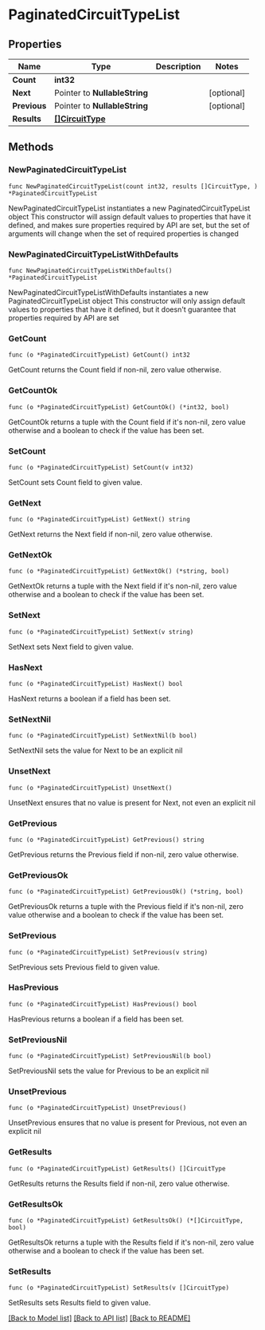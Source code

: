 # PaginatedCircuitTypeList

## Properties

Name | Type | Description | Notes
------------ | ------------- | ------------- | -------------
**Count** | **int32** |  | 
**Next** | Pointer to **NullableString** |  | [optional] 
**Previous** | Pointer to **NullableString** |  | [optional] 
**Results** | [**[]CircuitType**](CircuitType.md) |  | 

## Methods

### NewPaginatedCircuitTypeList

`func NewPaginatedCircuitTypeList(count int32, results []CircuitType, ) *PaginatedCircuitTypeList`

NewPaginatedCircuitTypeList instantiates a new PaginatedCircuitTypeList object
This constructor will assign default values to properties that have it defined,
and makes sure properties required by API are set, but the set of arguments
will change when the set of required properties is changed

### NewPaginatedCircuitTypeListWithDefaults

`func NewPaginatedCircuitTypeListWithDefaults() *PaginatedCircuitTypeList`

NewPaginatedCircuitTypeListWithDefaults instantiates a new PaginatedCircuitTypeList object
This constructor will only assign default values to properties that have it defined,
but it doesn't guarantee that properties required by API are set

### GetCount

`func (o *PaginatedCircuitTypeList) GetCount() int32`

GetCount returns the Count field if non-nil, zero value otherwise.

### GetCountOk

`func (o *PaginatedCircuitTypeList) GetCountOk() (*int32, bool)`

GetCountOk returns a tuple with the Count field if it's non-nil, zero value otherwise
and a boolean to check if the value has been set.

### SetCount

`func (o *PaginatedCircuitTypeList) SetCount(v int32)`

SetCount sets Count field to given value.


### GetNext

`func (o *PaginatedCircuitTypeList) GetNext() string`

GetNext returns the Next field if non-nil, zero value otherwise.

### GetNextOk

`func (o *PaginatedCircuitTypeList) GetNextOk() (*string, bool)`

GetNextOk returns a tuple with the Next field if it's non-nil, zero value otherwise
and a boolean to check if the value has been set.

### SetNext

`func (o *PaginatedCircuitTypeList) SetNext(v string)`

SetNext sets Next field to given value.

### HasNext

`func (o *PaginatedCircuitTypeList) HasNext() bool`

HasNext returns a boolean if a field has been set.

### SetNextNil

`func (o *PaginatedCircuitTypeList) SetNextNil(b bool)`

 SetNextNil sets the value for Next to be an explicit nil

### UnsetNext
`func (o *PaginatedCircuitTypeList) UnsetNext()`

UnsetNext ensures that no value is present for Next, not even an explicit nil
### GetPrevious

`func (o *PaginatedCircuitTypeList) GetPrevious() string`

GetPrevious returns the Previous field if non-nil, zero value otherwise.

### GetPreviousOk

`func (o *PaginatedCircuitTypeList) GetPreviousOk() (*string, bool)`

GetPreviousOk returns a tuple with the Previous field if it's non-nil, zero value otherwise
and a boolean to check if the value has been set.

### SetPrevious

`func (o *PaginatedCircuitTypeList) SetPrevious(v string)`

SetPrevious sets Previous field to given value.

### HasPrevious

`func (o *PaginatedCircuitTypeList) HasPrevious() bool`

HasPrevious returns a boolean if a field has been set.

### SetPreviousNil

`func (o *PaginatedCircuitTypeList) SetPreviousNil(b bool)`

 SetPreviousNil sets the value for Previous to be an explicit nil

### UnsetPrevious
`func (o *PaginatedCircuitTypeList) UnsetPrevious()`

UnsetPrevious ensures that no value is present for Previous, not even an explicit nil
### GetResults

`func (o *PaginatedCircuitTypeList) GetResults() []CircuitType`

GetResults returns the Results field if non-nil, zero value otherwise.

### GetResultsOk

`func (o *PaginatedCircuitTypeList) GetResultsOk() (*[]CircuitType, bool)`

GetResultsOk returns a tuple with the Results field if it's non-nil, zero value otherwise
and a boolean to check if the value has been set.

### SetResults

`func (o *PaginatedCircuitTypeList) SetResults(v []CircuitType)`

SetResults sets Results field to given value.



[[Back to Model list]](../README.md#documentation-for-models) [[Back to API list]](../README.md#documentation-for-api-endpoints) [[Back to README]](../README.md)


